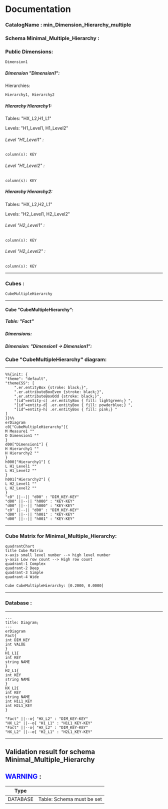 # Documentation
### CatalogName : min_Dimension_Hierarchy_multiple
### Schema Minimal_Multiple_Hierarchy : 
### Public Dimensions:

    Dimension1

##### Dimension "Dimension1":

Hierarchies:

    Hierarchy1, Hierarchy2

##### Hierarchy Hierarchy1:

Tables: "HX_L2,H1_L1"

Levels: "H1_Level1, H1_Level2"

###### Level "H1_Level1" :

    column(s): KEY

###### Level "H1_Level2" :

    column(s): KEY

##### Hierarchy Hierarchy2:

Tables: "HX_L2,H2_L1"

Levels: "H2_Level1, H2_Level2"

###### Level "H2_Level1" :

    column(s): KEY

###### Level "H2_Level2" :

    column(s): KEY

---
### Cubes :

    CubeMultipleHierarchy

---
#### Cube "CubeMultipleHierarchy":

    

##### Table: "Fact"

##### Dimensions:
##### Dimension: "Dimension1 -> Dimension1":

### Cube "CubeMultipleHierarchy" diagram:

---

```mermaid
%%{init: {
"theme": "default",
"themeCSS": [
    ".er.entityBox {stroke: black;}",
    ".er.attributeBoxEven {stroke: black;}",
    ".er.attributeBoxOdd {stroke: black;}",
    "[id^=entity-c] .er.entityBox { fill: lightgreen;} ",
    "[id^=entity-d] .er.entityBox { fill: powderblue;} ",
    "[id^=entity-h] .er.entityBox { fill: pink;} "
]
}}%%
erDiagram
c0["CubeMultipleHierarchy"]{
M Measure1 ""
D Dimension1 ""
}
d00["Dimension1"] {
H Hierarchy1 ""
H Hierarchy2 ""
}
h000["Hierarchy1"] {
L H1_Level1 ""
L H1_Level2 ""
}
h001["Hierarchy2"] {
L H2_Level1 ""
L H2_Level2 ""
}
"c0" ||--|| "d00" : "DIM_KEY-KEY"
"d00" ||--|| "h000" : "KEY-KEY"
"d00" ||--|| "h000" : "KEY-KEY"
"c0" ||--|| "d00" : "DIM_KEY-KEY"
"d00" ||--|| "h001" : "KEY-KEY"
"d00" ||--|| "h001" : "KEY-KEY"
```
---
### Cube Matrix for Minimal_Multiple_Hierarchy:
```mermaid
quadrantChart
title Cube Matrix
x-axis small level number --> high level number
y-axis Low row count --> High row count
quadrant-1 Complex
quadrant-2 Deep
quadrant-3 Simple
quadrant-4 Wide

Cube CubeMultipleHierarchy: [0.2000, 0.0000]
```
---
### Database :
---
```mermaid
---
title: Diagram;
---
erDiagram
Fact{
int DIM_KEY
int VALUE
}
H1_L1{
int KEY
string NAME
}
H2_L1{
int KEY
string NAME
}
HX_L2{
int KEY
string NAME
int H1L1_KEY
int H2L1_KEY
}

"Fact" ||--o{ "HX_L2" : "DIM_KEY-KEY"
"HX_L2" ||--o{ "H1_L1" : "H1L1_KEY-KEY"
"Fact" ||--o{ "HX_L2" : "DIM_KEY-KEY"
"HX_L2" ||--o{ "H2_L1" : "H2L1_KEY-KEY"
```
---
## Validation result for schema Minimal_Multiple_Hierarchy
## <span style='color: blue;'>WARNING</span> : 
|Type|   |
|----|---|
|DATABASE|Table: Schema must be set|
